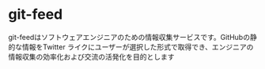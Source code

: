 # git-feed

git-feedはソフトウェアエンジニアのための情報収集サービスです。GitHubの静的な情報をTwitter ライクにユーザーが選択した形式で取得でき、エンジニアの情報収集の効率化および交流の活発化を目的とします
